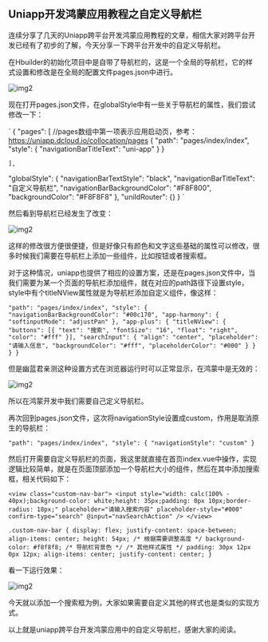 ## Uniapp开发鸿蒙应用教程之自定义导航栏
​
连续分享了几天的Uniapp跨平台开发鸿蒙应用教程的文章，相信大家对跨平台开发已经有了初步的了解，今天分享一下跨平台开发中的自定义导航栏。

在Hbuilder的初始化项目中是自带了导航栏的，这是一个全局的导航栏，它的样式设置和修改是在全局的配置文件pages.json中进行。
​

![img2](https://dl-harmonyos.51cto.com/images/202505/84ac40230b1ec6a7a756373b226fa7df52955f.png "img2")

现在打开pages.json文件，在globalStyle中有一些关于导航栏的属性，我们尝试修改一下：

`
{
"pages": [ //pages数组中第一项表示应用启动页，参考：https://uniapp.dcloud.io/collocation/pages
		{
"path": "pages/index/index",
"style": {
    "navigationBarTitleText": "uni-app"
			}
		}

	],
"globalStyle": {
"navigationBarTextStyle": "black",
"navigationBarTitleText": "自定义导航栏",
"navigationBarBackgroundColor": "#F8F800",
"backgroundColor": "#F8F8F8"
	},
"uniIdRouter": {}
}
`

然后看到导航栏已经发生了改变：

![img2](https://dl-harmonyos.51cto.com/images/202505/377f71724ece495e58c093880a2da59fb3e46d.png "img2")


这样的修改很方便很便捷，但是好像只有颜色和文字这些基础的属性可以修改，很多时候我们需要在导航栏上添加一些组件，比如按钮或者搜索框。

对于这种情况，uniapp也提供了相应的设置方案，还是在pages.json文件中，当我们需要为某一个页面的导航栏添加组件，就在对应的path路径下设置style，style中有个titleNView属性就是为导航栏添加自定义组件，像这样：

`
"path": "pages/index/index",
"style": {
   "navigationBarBackgroundColor": "#00c170",
   "app-harmony": {
       "softinputMode": "adjustPan"
   },
   "app-plus": {
"titleNView": {
	   "buttons": [{
"text": "搜索",
"fontSize": "16",
	        "float": "right",
	        "color": "#fff"
	    }],
"searchInput": {
"align": "center",
"placeholder": "请输入信息",
"backgroundColor": "#fff",
"placeholderColor": "#000"
}
    }
  }
}
`

但是幽蓝君亲测这种设置方式在浏览器运行时可以正常显示，在鸿蒙中是无效的：

![img2](https://dl-harmonyos.51cto.com/images/202505/9759c186778204966b32594543a66f6733dbbe.png "img2")



所以在鸿蒙开发中我们需要自己定义导航栏。

再次回到pages.json文件，这次将navigationStyle设置成custom，作用是取消原生的导航栏：

`
"path": "pages/index/index",
"style": {
  "navigationStyle": "custom"
}
`

然后打开需要自定义导航栏的页面，我这里就直接在首页index.vue中操作，实现逻辑比较简单，就是在页面顶部添加一个导航栏大小的组件，然后在其中添加搜索框，相关代码如下：

`
<view class="custom-nav-bar">
  <input
style="width: calc(100% - 40px);background-color: white;height: 35px;padding: 0px 10px;border-radius: 18px;"
placeholder="请输入搜索内容" placeholder-style="#000" confirm-type="search" @input="navSearchAction" />
</view>
`

`
.custom-nav-bar {
display: flex;
justify-content: space-between;
align-items: center;
height: 54px;
/* 根据需要调整高度 */
background-color: #f8f8f8;
/* 导航栏背景色 */
/* 其他样式属性 */
padding: 30px 12px 0px 12px;
align-items: center;
justify-content: center;
}
`

看一下运行效果：

![img2](https://dl-harmonyos.51cto.com/images/202505/538855c2327fdb8ca0c792605ae034f0eba3b5.png "img2")

今天就以添加一个搜索框为例，大家如果需要自定义其他的样式也是类似的实现方式。

以上就是uniapp跨平台开发鸿蒙应用中的自定义导航栏，感谢大家的阅读。
